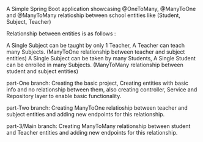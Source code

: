 A Simple Spring Boot application showcasing @OneToMany, @ManyToOne and @ManyToMany relatioship between school entities like (Student, Subject, Teacher)

Relationship between entities is as follows :

A Single Subject can be taught by only 1 Teacher, A Teacher can teach many Subjects. (ManyToOne relationship between teacher and subject entities)
A Single Subject can be taken by many Students, A Single Student can be enrolled in many Subjects. (ManyToMany relationship between student and subject entities)

part-One branch: Creating the basic project, Creating entities with basic info and no relationship between them, also creating controller, Service and Repository layer to enable basic functionality.

part-Two branch: Creating ManyToOne relatioship between teacher and subject entities and adding new endpoints for this relationship.

part-3/Main branch: Creating ManyToMany relationship between student and Teacher entities and adding new endpoints for this relationship.
